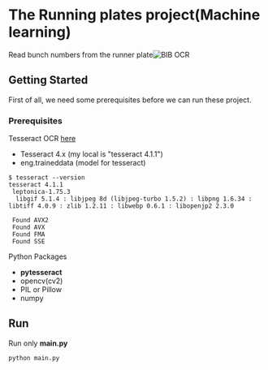 # The Running plates project(Machine learning) 
Read  bunch numbers from the runner plate![BIB OCR](https://www.thephuketnews.com/photo/listing/2016/1465177820_1-org.jpg)

## Getting Started

First of all, we need some prerequisites before we can run these project.

### Prerequisites
Tesseract OCR [here](https://github.com/tesseract-ocr/tesseract)
 - Tesseract 4.x   (my local is "tesseract 4.1.1")
 - eng.traineddata (model for tesseract)
```
$ tesseract --version
tesseract 4.1.1
 leptonica-1.75.3
  libgif 5.1.4 : libjpeg 8d (libjpeg-turbo 1.5.2) : libpng 1.6.34 : libtiff 4.0.9 : zlib 1.2.11 : libwebp 0.6.1 : libopenjp2 2.3.0

 Found AVX2
 Found AVX
 Found FMA
 Found SSE
```
Python Packages

 - **pytesseract**
 - opencv(cv2)
 - PIL or Pillow
 - numpy

## Run

Run only **main.py**

```
python main.py
```

